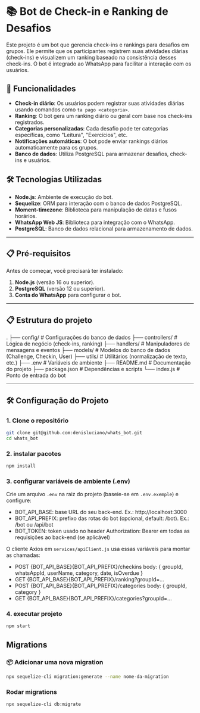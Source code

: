 # 📚 Bot de Check-in e Ranking de Desafios

Este projeto é um bot que gerencia check-ins e rankings para desafios em grupos. Ele permite que os participantes registrem suas atividades diárias (check-ins) e visualizem um ranking baseado na consistência desses check-ins. O bot é integrado ao WhatsApp para facilitar a interação com os usuários.

## 🚀 Funcionalidades

- **Check-in diário**: Os usuários podem registrar suas atividades diárias usando comandos como `ta pago <categoria>`.
- **Ranking**: O bot gera um ranking diário ou geral com base nos check-ins registrados.
- **Categorias personalizadas**: Cada desafio pode ter categorias específicas, como "Leitura", "Exercícios", etc.
- **Notificações automáticas**: O bot pode enviar rankings diários automaticamente para os grupos.
- **Banco de dados**: Utiliza PostgreSQL para armazenar desafios, check-ins e usuários.

## 🛠️ Tecnologias Utilizadas

- **Node.js**: Ambiente de execução do bot.
- **Sequelize**: ORM para interação com o banco de dados PostgreSQL.
- **Moment-timezone**: Biblioteca para manipulação de datas e fusos horários.
- **WhatsApp Web JS**: Biblioteca para integração com o WhatsApp.
- **PostgreSQL**: Banco de dados relacional para armazenamento de dados.

---

## 📋 Pré-requisitos

Antes de começar, você precisará ter instalado:

1. **Node.js** (versão 16 ou superior).
2. **PostgreSQL** (versão 12 ou superior).
3. **Conta do WhatsApp** para configurar o bot.

---

## 📋 Estrutura do projeto

.
├── config/                  # Configurações do banco de dados
├── controllers/             # Lógica de negócio (check-ins, ranking)
├── handlers/                # Manipuladores de mensagens e eventos
├── models/                  # Modelos do banco de dados (Challenge, Checkin, User)
├── utils/                   # Utilitários (normalização de texto, etc.)
├── .env                     # Variáveis de ambiente
├── README.md                # Documentação do projeto
├── package.json             # Dependências e scripts
└── index.js                # Ponto de entrada do bot

---

## 🛠️ Configuração do Projeto

### 1. Clone o repositório

```bash
git clone git@github.com:denisluciano/whats_bot.git
cd whats_bot
```

### 2. instalar pacotes

```bash
npm install
```

### 3. configurar variáveis de ambiente (.env)

Crie um arquivo `.env` na raiz do projeto (baseie-se em `.env.exemple`) e configure:

- BOT_API_BASE: base URL do seu back-end. Ex.: http://localhost:3000
- BOT_API_PREFIX: prefixo das rotas do bot (opcional, default: /bot). Ex.: /bot ou /api/bot
- BOT_TOKEN: token usado no header Authorization: Bearer <token> em todas as requisições ao back-end (se aplicável)

O cliente Axios em `services/apiClient.js` usa essas variáveis para montar as chamadas:

- POST {BOT_API_BASE}{BOT_API_PREFIX}/checkins body: { groupId, whatsAppId, userName, category, date, isOverdue }
- GET  {BOT_API_BASE}{BOT_API_PREFIX}/ranking?groupId=...
- POST {BOT_API_BASE}{BOT_API_PREFIX}/categories body: { groupId, category }
- GET  {BOT_API_BASE}{BOT_API_PREFIX}/categories?groupId=...

### 4. executar projeto

```bash
npm start
```

## Migrations

### 📦 Adicionar uma nova migration
```bash
npx sequelize-cli migration:generate --name nome-da-migration
```

### Rodar migrations

```bash
npx sequelize-cli db:migrate
```